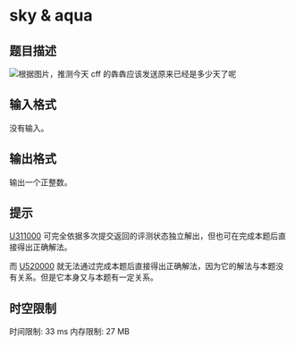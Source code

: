 # sky & aqua

## 题目描述

[根据图片，推测今天 cff 的犇犇应该发送原来已经是多少天了呢]:(https://cdn.luogu.com.cn/upload/image_hosting/u68g3ur2.png)

![根据图片，推测今天 cff 的犇犇应该发送原来已经是多少天了呢](https://cdn.luogu.com.cn/upload/image_hosting/o2p1xpel.png)

## 输入格式

没有输入。

## 输出格式

输出一个正整数。

## 提示

[U311000](U311000) 可完全依据多次提交返回的评测状态独立解出，但也可在完成本题后直接得出正确解法。

而 [U520000](U520000) 就无法通过完成本题后直接得出正确解法，因为它的解法与本题没有关系。但是它本身又与本题有一定关系。

## 时空限制

时间限制: 33 ms
内存限制: 27 MB
